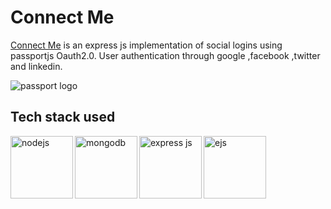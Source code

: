 # Connect Me
[Connect Me](https://connect-me-bywn.onrender.com/api) is an express js implementation of social logins using passportjs Oauth2.0. User authentication through google ,facebook ,twitter and linkedin.

![passport logo](https://camo.githubusercontent.com/6835eb33bb0e58ae663c7b9baeddf2a76cc6cf98862769eddbe22ee45c00a17b/687474703a2f2f63646e2e61757468302e636f6d2f696d672f70617373706f72742d62616e6e65722d6769746875622e706e67)

## Tech stack used
<img src="https://www.armia.com/project/img/node_js.png" alt="nodejs" align="left" width="100px">
<img src="https://w7.pngwing.com/pngs/956/695/png-transparent-mongodb-original-wordmark-logo-icon-thumbnail.png" alt="mongodb" align="left" width="100px">
<img src="https://upload.wikimedia.org/wikipedia/commons/6/64/Expressjs.png" alt="express js" align="left" width="100px">
<img src="https://www.svgrepo.com/show/373574/ejs.svg" alt="ejs" align="left" width="100px">

